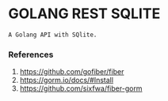 # GOLANG REST SQLITE

    A Golang API with SQlite.

### References

1. https://github.com/gofiber/fiber
2. https://gorm.io/docs/#Install
3. https://github.com/sixfwa/fiber-gorm
